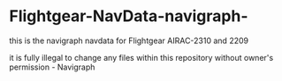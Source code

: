 # Flightgear-NavData-navigraph-
this is the navigraph navdata for Flightgear AIRAC-2310 and 2209

it is fully illegal to change any files within this repository without owner's permission - Navigraph
